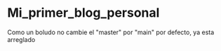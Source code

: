 # Mi_primer_blog_personal
Como un boludo no cambie el "master" por "main" por defecto, ya esta arreglado
